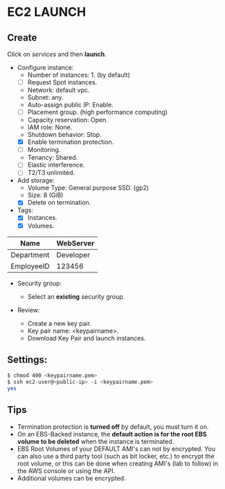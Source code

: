 # EC2 LAUNCH
## Create

Click on *services* and then **launch**.

- Configure instance:
	- Number of instances: 1. (by default)
	- [ ] Request Spot instances.
	- Network: default vpc.
	- Subnet: any.
	- Auto-assign public IP: Enable.
	- [ ] Placement group. (high performance computing)
	- Capacity reservation: Open.
	- IAM role: None.
	- Shutdown behavior: Stop.
	- [x] Enable termination protection.
	- [ ] Monitoring.
	- Tenancy: Shared.
	- [ ] Elastic interference.
	- [ ] T2/T3 unlimited.
- Add storage:
	- Volume Type: General purpose SSD. (gp2)
	- Size: 8 (GiB)
	- [x] Delete on termination.
- Tags:
	- [x] Instances.
	- [x] Volumes.

| Name  | WebServer |
| --- | --- |
| Department | Developer |
| EmployeeID | 123456 |

- Security group:
	- Select an **existing** security group.

- Review: 
	- Create a new key pair.
	- Key pair name: \<keypairname\>.
	- Download Key Pair and launch instances.

## Settings:

```sh
$ chmod 400 <keypairname.pem>
$ ssh ec2-user@<public-ip> -i <keypairname.pem>
yes
```

## Tips

- Termination protection is **turned off** by default, you must turn it on.
- On an EBS-Backed instance, the **default action is for the root EBS volume to be deleted** when the instance is terminated.
- EBS Root Volumes of your DEFAULT AMI's can not by encrypted. You can also use a third party tool (such as bit locker, etc.) to encrypt the root volume, or this can be done when creating AMI's (lab to follow) in the AWS console or using the API.
- Additional volumes can be encrypted.